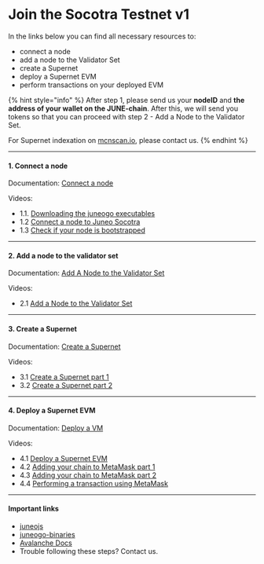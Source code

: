 # Join the Socotra Testnet v1

In the links below you can find all necessary resources to:

* connect a node
* add a node to the Validator Set
* create a Supernet
* deploy a Supernet EVM
* perform transactions on your deployed EVM

{% hint style="info" %}
After step 1, please send us your **nodeID** and **the address of your wallet on the JUNE-chain**. After this, we will send you tokens so that you can proceed with step 2 - Add a Node to the Validator Set.

For Supernet indexation on [mcnscan.io](https://mcnscan.io), please contact us.
{% endhint %}

***

#### 1. Connect a node

Documentation: [Connect a node](broken-reference)

Videos:

* 1.1. [Downloading the juneogo executables](https://drive.google.com/file/d/1wdO8k-d7GcJFx\_IuOyjesEudcCx5tKdW/view?usp=drive\_link)
* 1.2 [Connect a node to Juneo Socotra](https://drive.google.com/file/d/1Lf8Y1VBl-SzgGvYONcbNp4yByKQrCWBy/view?usp=drive\_link)
* 1.3 [Check if your node is bootstrapped](https://drive.google.com/file/d/1-cYz3D8WJK7XsKJHA2yNqPZaK5ROawOF/view?usp=drive\_link)

***

#### 2. Add a node to the validator set

Documentation: [Add A Node to the Validator Set](../validate/add-a-validator.md)

Videos:

* 2.1 [Add a Node to the Validator Set](https://drive.google.com/file/d/1iqHl8bYWY0mgj3K0uOtBcuM\_v-8aLwqf/view?usp=drive\_link)

***

#### 3. Create a Supernet

Documentation: [Create a Supernet](../build/create-a-supernet.md)

Videos:

* 3.1 [Create a Supernet part 1](https://drive.google.com/file/d/1cTKgiNKUwQxb98Db2NSUiTPj\_hHKdQe2/view?usp=drive\_link)
* 3.2 [Create a Supernet part 2](https://drive.google.com/file/d/1UTwpyl0YZjFG1SIEUOKOSUTKBHLBLKSD/view?usp=drive\_link)

***

#### 4. Deploy a Supernet EVM

Documentation: [Deploy a VM](../build/deploy-a-vm.md)

Videos:

* 4.1 [Deploy a Supernet EVM](https://drive.google.com/file/d/1Vabq9\_LbIxod7Si-xoBuUKte-oWHYpa-/view?usp=drive\_link)
* 4.2 [Adding your chain to MetaMask part 1](https://drive.google.com/file/d/1CizBJm\_t37fHfJs8yycNUhBd4ZicZxu4/view?usp=drive\_link)
* 4.3 [Adding your chain to MetaMask part 2](https://drive.google.com/file/d/19v-olLU8gtA4T1tR96qtPqIOcD8mVvc-/view?usp=drive\_link)
* 4.4 [Performing a transaction using MetaMask](https://drive.google.com/file/d/1piNHiz4wOlKLLKnjABYAhQ1eiGBoojTW/view?usp=drive\_link)

***

#### Important links

* [juneojs](https://github.com/Juneo-io/juneojs)
* [juneogo-binaries](https://github.com/Juneo-io/juneogo-binaries)
* [Avalanche Docs](https://docs.avax.network/)
* Trouble following these steps? Contact us.
